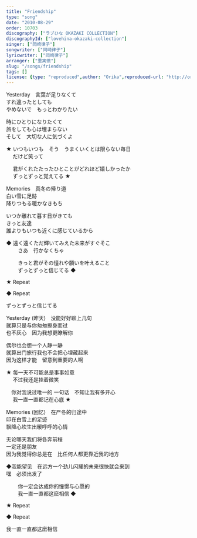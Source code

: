 ```yaml
---
title: "Friendship"
type: "song"
date: "2010-08-29"
order: 10703
discography: ["ラブひな OKAZAKI COLLECTION"]
discographyId: ["lovehina-okazaki-collection"]
singer: ["岡崎律子"]
songwriter: ["岡崎律子"]
lyricwriter: ["岡崎律子"]
arranger: ["重実徹"]
slug: "/songs/friendship"
tags: []
license: {type: "reproduced",author: "Orika",reproduced-url: "http://orikamushi.myweb.hinet.net/",reproduced-website: "織歌蟲網站"}
---
```


Yesterday　言葉が足りなくて   
すれ違ったとしても   
やめないで　もっとわかりたい   
  
時にひとりになりたくて   
旅をしても心は埋まらない   
そして　大切な人に気づくよ   
  
★ いつもいつも　そう　うまくいくとは限らない毎日   
　 だけど笑って   
  
　 君がくれたたったひとことがどれほど嬉しかったか   
　 ずっとずっと覚えてる ★   
  
Memories　真冬の帰り道   
白い雪に足跡   
降りつもる暖かなきもち   
  
いつか離れて暮す日がきても   
きっと友達   
誰よりもいつも近くに感じているから   
  
◆ 遠く遠くただ輝いてみえた未来がすぐそこ   
　　 さあ　行かなくちゃ   
  
　　 きっと君がその憧れや願いを叶えること   
　　 ずっとずっと信じてる ◆   
  
★ Repeat   
  
◆ Repeat   
  
ずっとずっと信じてる  
  
  <!-- 翻译 -->

Yesterday (昨天)　没能好好聊上几句   
就算只是与你匆匆擦身而过   
也不灰心　因为我想更瞭解你   
  
偶尔也会想一个人静一静   
就算出门旅行我也不会把心埋藏起来   
因为这样才能　留意到重要的人啊   
  
★ 每一天不可能总是事事如意   
　 不过我还是挂着微笑   
  
　你对我说过唯一的 一句话　不知让我有多开心   
　 我一直一直都记在心底 ★   
  
Memories (回忆)　在严冬的归途中   
印在白雪上的足迹   
飘降心坎生出暖呼呼的心情   
  
无论哪天我们将各奔前程   
一定还是朋友   
因为我觉得你总是在　比任何人都更靠近我的地方   
  
◆我能望见　在远方一个劲儿闪耀的未来很快就会来到   
嘿　必须出发了   
  
　　 你一定会达成你的憧憬与心愿的   
　　 我一直一直都这麽相信 ◆   
  
★ Repeat   
  
◆ Repeat   
  
我一直一直都这麽相信
